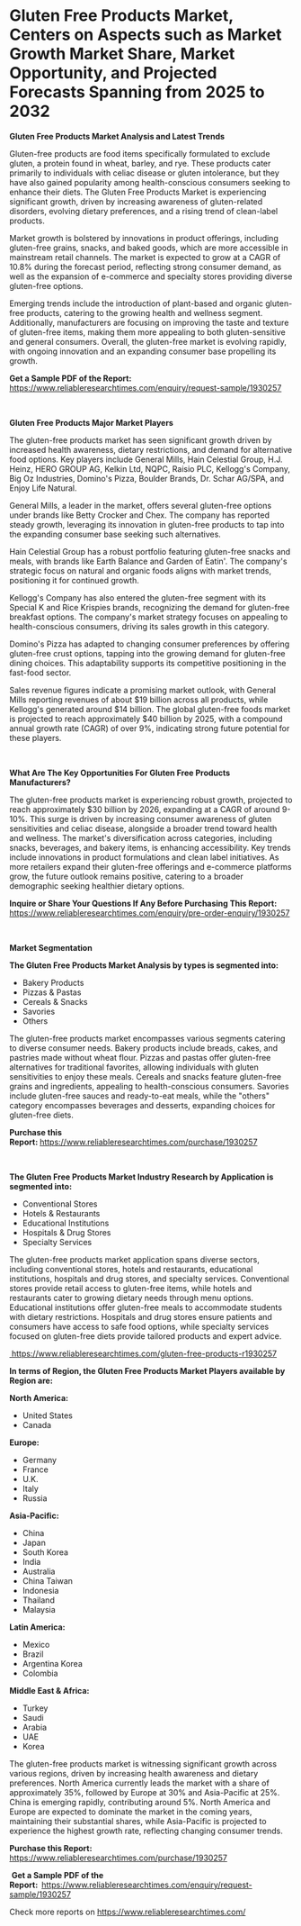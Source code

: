 <p><h1>Gluten Free Products Market, Centers on Aspects such as Market Growth Market Share, Market Opportunity, and Projected Forecasts Spanning from 2025 to 2032</h1></p><p><strong>Gluten Free Products Market Analysis and Latest Trends</strong></p>
<p><p>Gluten-free products are food items specifically formulated to exclude gluten, a protein found in wheat, barley, and rye. These products cater primarily to individuals with celiac disease or gluten intolerance, but they have also gained popularity among health-conscious consumers seeking to enhance their diets. The Gluten Free Products Market is experiencing significant growth, driven by increasing awareness of gluten-related disorders, evolving dietary preferences, and a rising trend of clean-label products.</p><p>Market growth is bolstered by innovations in product offerings, including gluten-free grains, snacks, and baked goods, which are more accessible in mainstream retail channels. The market is expected to grow at a CAGR of 10.8% during the forecast period, reflecting strong consumer demand, as well as the expansion of e-commerce and specialty stores providing diverse gluten-free options. </p><p>Emerging trends include the introduction of plant-based and organic gluten-free products, catering to the growing health and wellness segment. Additionally, manufacturers are focusing on improving the taste and texture of gluten-free items, making them more appealing to both gluten-sensitive and general consumers. Overall, the gluten-free market is evolving rapidly, with ongoing innovation and an expanding consumer base propelling its growth.</p></p>
<p><strong>Get a Sample PDF of the Report:&nbsp;</strong> <a href="https://www.reliableresearchtimes.com/enquiry/request-sample/1930257?utm_campaign=3284&utm_medium=2&utm_source=Github&utm_content=ia&utm_term=07042025&utm_id=gluten-free-products">https://www.reliableresearchtimes.com/enquiry/request-sample/1930257</a></p>
<p>&nbsp;</p>
<p><strong>Gluten Free Products Major Market Players</strong></p>
<p><p>The gluten-free products market has seen significant growth driven by increased health awareness, dietary restrictions, and demand for alternative food options. Key players include General Mills, Hain Celestial Group, H.J. Heinz, HERO GROUP AG, Kelkin Ltd, NQPC, Raisio PLC, Kellogg's Company, Big Oz Industries, Domino's Pizza, Boulder Brands, Dr. Schar AG/SPA, and Enjoy Life Natural. </p><p>General Mills, a leader in the market, offers several gluten-free options under brands like Betty Crocker and Chex. The company has reported steady growth, leveraging its innovation in gluten-free products to tap into the expanding consumer base seeking such alternatives. </p><p>Hain Celestial Group has a robust portfolio featuring gluten-free snacks and meals, with brands like Earth Balance and Garden of Eatin'. The company's strategic focus on natural and organic foods aligns with market trends, positioning it for continued growth.</p><p>Kellogg's Company has also entered the gluten-free segment with its Special K and Rice Krispies brands, recognizing the demand for gluten-free breakfast options. The company's market strategy focuses on appealing to health-conscious consumers, driving its sales growth in this category.</p><p>Domino's Pizza has adapted to changing consumer preferences by offering gluten-free crust options, tapping into the growing demand for gluten-free dining choices. This adaptability supports its competitive positioning in the fast-food sector.</p><p>Sales revenue figures indicate a promising market outlook, with General Mills reporting revenues of about $19 billion across all products, while Kellogg's generated around $14 billion. The global gluten-free foods market is projected to reach approximately $40 billion by 2025, with a compound annual growth rate (CAGR) of over 9%, indicating strong future potential for these players.</p></p>
<p>&nbsp;</p>
<p><strong>What Are The Key Opportunities For Gluten Free Products Manufacturers?</strong></p>
<p><p>The gluten-free products market is experiencing robust growth, projected to reach approximately $30 billion by 2026, expanding at a CAGR of around 9-10%. This surge is driven by increasing consumer awareness of gluten sensitivities and celiac disease, alongside a broader trend toward health and wellness. The market's diversification across categories, including snacks, beverages, and bakery items, is enhancing accessibility. Key trends include innovations in product formulations and clean label initiatives. As more retailers expand their gluten-free offerings and e-commerce platforms grow, the future outlook remains positive, catering to a broader demographic seeking healthier dietary options.</p></p>
<p><strong>Inquire or Share Your Questions If Any Before Purchasing This Report:</strong> <a href="https://www.reliableresearchtimes.com/enquiry/pre-order-enquiry/1930257?utm_campaign=3284&utm_medium=2&utm_source=Github&utm_content=ia&utm_term=07042025&utm_id=gluten-free-products">https://www.reliableresearchtimes.com/enquiry/pre-order-enquiry/1930257</a></p>
<p>&nbsp;</p>
<p><strong>Market Segmentation</strong></p>
<p><strong>The Gluten Free Products Market Analysis by types is segmented into:</strong></p>
<p><ul><li>Bakery Products</li><li>Pizzas & Pastas</li><li>Cereals & Snacks</li><li>Savories</li><li>Others</li></ul></p>
<p><p>The gluten-free products market encompasses various segments catering to diverse consumer needs. Bakery products include breads, cakes, and pastries made without wheat flour. Pizzas and pastas offer gluten-free alternatives for traditional favorites, allowing individuals with gluten sensitivities to enjoy these meals. Cereals and snacks feature gluten-free grains and ingredients, appealing to health-conscious consumers. Savories include gluten-free sauces and ready-to-eat meals, while the "others" category encompasses beverages and desserts, expanding choices for gluten-free diets.</p></p>
<p><strong>Purchase this Report:&nbsp;</strong><a href="https://www.reliableresearchtimes.com/purchase/1930257?utm_campaign=3284&utm_medium=2&utm_source=Github&utm_content=ia&utm_term=07042025&utm_id=gluten-free-products">https://www.reliableresearchtimes.com/purchase/1930257</a></p>
<p>&nbsp;</p>
<p><strong>The Gluten Free Products Market Industry Research by Application is segmented into:</strong></p>
<p><ul><li>Conventional Stores</li><li>Hotels & Restaurants</li><li>Educational Institutions</li><li>Hospitals & Drug Stores</li><li>Specialty Services</li></ul></p>
<p><p>The gluten-free products market application spans diverse sectors, including conventional stores, hotels and restaurants, educational institutions, hospitals and drug stores, and specialty services. Conventional stores provide retail access to gluten-free items, while hotels and restaurants cater to growing dietary needs through menu options. Educational institutions offer gluten-free meals to accommodate students with dietary restrictions. Hospitals and drug stores ensure patients and consumers have access to safe food options, while specialty services focused on gluten-free diets provide tailored products and expert advice.</p></p>
<p><a href="https://www.reliableresearchtimes.com/gluten-free-products-r1930257?utm_campaign=3284&utm_medium=2&utm_source=Github&utm_content=ia&utm_term=07042025&utm_id=gluten-free-products">&nbsp;https://www.reliableresearchtimes.com/gluten-free-products-r1930257</a></p>
<p><strong>In terms of Region, the Gluten Free Products Market Players available by Region are:</strong></p>
<p>
    <p> <strong> North America: </strong>
        <ul>
            <li>United States</li>
            <li>Canada</li>
        </ul>
        </p> 
    <p> <strong> Europe: </strong>
        <ul>
            <li>Germany</li>
            <li>France</li>
            <li>U.K.</li>
            <li>Italy</li>
            <li>Russia</li>
        </ul>
        </p> 
    <p> <strong> Asia-Pacific: </strong>
        <ul>
            <li>China</li>
            <li>Japan</li>
            <li>South Korea</li>
            <li>India</li>
            <li>Australia</li>
            <li>China Taiwan</li>
            <li>Indonesia</li>
            <li>Thailand</li>
            <li>Malaysia</li>
        </ul>
        </p> 
    <p> <strong> Latin America: </strong>
        <ul>
            <li>Mexico</li>
            <li>Brazil</li>
            <li>Argentina Korea</li>
            <li>Colombia</li>
        </ul>
        </p> 
    <p> <strong> Middle East & Africa: </strong>
        <ul>
            <li>Turkey</li>
            <li>Saudi</li>
            <li>Arabia</li>
            <li>UAE</li>
            <li>Korea</li>
        </ul>
    </p>
    </p>
<p><p>The gluten-free products market is witnessing significant growth across various regions, driven by increasing health awareness and dietary preferences. North America currently leads the market with a share of approximately 35%, followed by Europe at 30% and Asia-Pacific at 25%. China is emerging rapidly, contributing around 5%. North America and Europe are expected to dominate the market in the coming years, maintaining their substantial shares, while Asia-Pacific is projected to experience the highest growth rate, reflecting changing consumer trends.</p></p>
<p><strong>Purchase this Report: </strong><a href="https://www.reliableresearchtimes.com/purchase/1930257?utm_campaign=3284&utm_medium=2&utm_source=Github&utm_content=ia&utm_term=07042025&utm_id=gluten-free-products">https://www.reliableresearchtimes.com/purchase/1930257</a></p>
<p>&nbsp;<strong>Get a Sample PDF of the Report:&nbsp;&nbsp;</strong><a href="https://www.reliableresearchtimes.com/enquiry/request-sample/1930257?utm_campaign=3284&utm_medium=2&utm_source=Github&utm_content=ia&utm_term=07042025&utm_id=gluten-free-products">https://www.reliableresearchtimes.com/enquiry/request-sample/1930257</a></p>
<p><strong></strong></p>
<p>Check more reports on <a href="https://www.reliableresearchtimes.com/?utm_campaign=3284&utm_medium=2&utm_source=Github&utm_content=ia&utm_term=07042025&utm_id=gluten-free-products">https://www.reliableresearchtimes.com/</a></p>